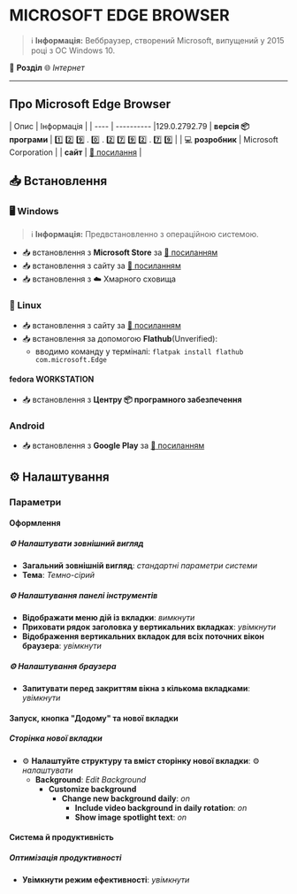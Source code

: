 # MICROSOFT EDGE BROWSER


> :information_source: **Інформація:** Веббраузер, створений Microsoft, випущений у 2015 році з ОС Windows 10.

:open_file_folder: **Розділ** :globe_with_meridians: *Інтернет*

---

## Про Microsoft Edge Browser

| Опис | Інформація |
| ---- | ---------- |129.0.2792.79
| **версія :package: програми** | :one: :two: :nine: . :zero: . :two: :seven: :nine: :two: . :seven: :nine: |
| :computer: **розробник** | Microsoft Corporation |
| **сайт** | [:link: посилання](https://www.microsoft.com/uk-ua/edge?form=MI13F3&OCID=MI13F3) |

## :inbox_tray: Встановлення

### :desktop_computer: Windows

> :information_source: **Інформація:** Предвстановленно з операційною системою.

- :inbox_tray: встановлення з **Microsoft Store** за [:link: посиланням](https://apps.microsoft.com/store/detail/microsoft-edge-browser/XPFFTQ037JWMHS)
- :inbox_tray: встановлення з сайту за [:link: посиланням](https://www.microsoft.com/en-us/edge/download?form=MA13FJ)
- :inbox_tray: встановлення з :cloud: Хмарного сховища

### :penguin: Linux

- :inbox_tray: встановлення з сайту за [:link: посиланням](https://www.microsoft.com/en-us/edge/download?form=MA13FJ)
- :inbox_tray: встановлення за допомогою **Flathub**(Unverified):
  - вводимо команду у терміналі: `flatpak install flathub com.microsoft.Edge`

#### fedora WORKSTATION

- :inbox_tray: встановлення з **Центру :package: програмного забезпечення**

### Android

- :inbox_tray: встановлення з **Google Play** за [:link: посиланням](https://play.google.com/store/apps/details?id=com.microsoft.emmx&hl=en_US)

## :gear: Налаштування

### Параметри

#### Оформлення

##### :gear: Налаштувати зовнішний вигляд

- **Загальний зовнішній вигляд**: *стандартні параметри системи*
- **Тема**: *Темно-сірий*

##### :gear: Налаштування панелі інструментів

- **Відображати меню дій із вкладки**: *вимкнути*
- **Приховати рядок заголовка у вертикальних вкладках**: *увімкнути*
- **Відображення вертикальних вкладок для всіх поточних вікон браузера**: *увімкнути*

##### :gear: Налаштування браузера

- **Запитувати перед закриттям вікна з кількома вкладками**: *увімкнути*

#### Запуск, кнопка "Додому" та нової вкладки

##### Сторінка нової вкладки

- :gear: **Налаштуйте структуру та вміст сторінку нової вкладки**: :gear: *налаштувати*
  - **Background**: *Edit Background*
    - **Customize background**
      - **Change new background daily**: *on*
        - **Include video background in daily rotation**: *on*
        - **Show image spotlight text**: *on*

#### Система й продуктивність

##### Оптимізація продуктивності

- **Увімкнути режим ефективності**: *увімкнути*
